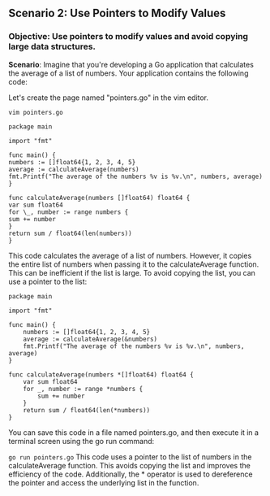 ## Scenario 2: Use Pointers to Modify Values

### Objective: Use pointers to modify values and avoid copying large data structures.

**Scenario**: Imagine that you're developing a Go application that calculates the average of a list of numbers. Your application contains the following code:

Let's create the page named "pointers.go" in the vim editor.

`vim pointers.go`

```
package main

import "fmt"

func main() {
numbers := []float64{1, 2, 3, 4, 5}
average := calculateAverage(numbers)
fmt.Printf("The average of the numbers %v is %v.\n", numbers, average)
}

func calculateAverage(numbers []float64) float64 {
var sum float64
for \_, number := range numbers {
sum += number
}
return sum / float64(len(numbers))
}
```

This code calculates the average of a list of numbers. However, it copies the entire list of numbers when passing it to the calculateAverage function. This can be inefficient if the list is large. To avoid copying the list, you can use a pointer to the list:

```
package main

import "fmt"

func main() {
	numbers := []float64{1, 2, 3, 4, 5}
	average := calculateAverage(&numbers)
	fmt.Printf("The average of the numbers %v is %v.\n", numbers, average)
}

func calculateAverage(numbers *[]float64) float64 {
	var sum float64
	for _, number := range *numbers {
		sum += number
	}
	return sum / float64(len(*numbers))
}

```

You can save this code in a file named pointers.go, and then execute it in a terminal screen using the go run command:

`go run pointers.go`
This code uses a pointer to the list of numbers in the calculateAverage function. This avoids copying the list and improves the efficiency of the code. Additionally, the \* operator is used to dereference the pointer and access the underlying list in the function.
